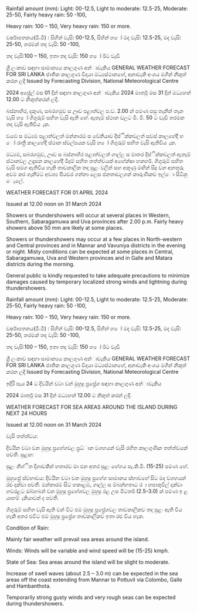 Rainfall amount (mm): Light: 00-12.5, Light to moderate: 12.5-25, Moderate: 25-50, Fairly heavy rain: 50 -100,

Heavy rain: 100 – 150, Very heavy rain: 150 or more.

වර්ෂාපතනය(මි.මී) : සිහින් වැසි: 00-12.5, සිහින් හ ෝ මද වැසි: 12.5-25, මද වැසි: 25-50, තරමක් තද වැසි: 50 -100,

තද වැසි:100 – 150, ඉතා තද වැසි: 150 හ ෝ ඊට වැඩි

ශ්‍රී ලංකාව සඳහා සාමාන්‍යය කාලගුණ අන්‍ාවැකිය GENERAL WEATHER FORECAST FOR SRI LANKA ජාතික කාලගුණ විදයා මධ්‍යස්ථානහේ, අනාවැකි අංශය මගින් නිකුත් කරන ලදි Issued by Forecasting Division, National Meteorological Centre

2024 අප්‍රේල් මස 01 දින්‍ සඳහා කාලගුණ අන්‍ාවැකිය 2024 මාර්තු මස 31 දින්‍ මධ්‍යහන්‍ 12.00 ට නිකුත්කරන්‍ ලදි.

බස්නාහිර, දකුණ, සබරගමුව ස ඌව පළාත්වල ප.ව. 2.00 න් පමණ පසු තැනින් තැන වැසි හ ෝ ගිගුරුම් සහිත වැසි ඇති හේ. ඇතැම් ස්ථාන වලට මි. මී. 50 ට වැඩි තරමක තද වැසි ඇතිවිය ැක.

වයඹ ස මධ්‍යම පළාත්වලත් මන්නාරම ස වේනියාව දිස්ික්කවලත් සවස් කාලහේදී හ ෝ රාත්‍රී කාලහේදී ස්ථාන ස්වල්පයක වැසි හ ෝ ගිගුරුම් සහිත වැසි ඇතිවිය ැක.

මධ්‍යම, සබරගමුව, ඌව ස බස්නාහිර පළාත්වලත් ගාල්ල ස මාතර දිස්ික්කවලත් ඇතැම් ස්ථානවල උදෑසන කාලහේදී මීදුම් සහිත තත්ත්වයක් අහේක්ෂා හකහර්. ගිගුරුම් සහිත වැසි සමග ඇතිවිය හැකි තාවකාලික තද සුළං වලින් සහ අකුණු මඟින් සිදු වන අනතුරු අවම කර ගැනීමට අවශ්‍ය පියවර ගන්නා ලෙස ජනතාවලගන් කාරුණිකව ඉල්ො සිටිනු ෙැලේ.

WEATHER FORECAST FOR 01 APRIL 2024

Issued at 12.00 noon on 31 March 2024

Showers or thundershowers will occur at several places in Western, Southern, Sabaragamuwa and Uva provinces after 2.00 p.m. Fairly heavy showers above 50 mm are likely at some places.

Showers or thundershowers may occur at a few places in North-western and Central provinces and in Mannar and Vavuniya districts in the evening or night. Misty conditions can be expected at some places in Central, Sabaragamuwa, Uva and Western provinces and in Galle and Matara districts during the morning.

General public is kindly requested to take adequate precautions to minimize damages caused by temporary localized strong winds and lightning during thundershowers.

Rainfall amount (mm): Light: 00-12.5, Light to moderate: 12.5-25, Moderate: 25-50, Fairly heavy rain: 50 -100,

Heavy rain: 100 – 150, Very heavy rain: 150 or more.

වර්ෂාපතනය(මි.මී) : සිහින් වැසි: 00-12.5, සිහින් හ ෝ මද වැසි: 12.5-25, මද වැසි: 25-50, තරමක් තද වැසි: 50 -100,

තද වැසි:100 – 150, ඉතා තද වැසි: 150 හ ෝ ඊට වැඩි

ශ්‍රී ලංකාව සඳහා සාමාන්‍යය කාලගුණ අන්‍ාවැකිය GENERAL WEATHER FORECAST FOR SRI LANKA ජාතික කාලගුණ විදයා මධ්‍යස්ථානහේ, අනාවැකි අංශය මගින් නිකුත් කරන ලදි Issued by Forecasting Division, National Meteorological Centre

ඉදිරි පැය 24 ට දිවයින්‍ වටා වන්‍ මුහුදු ප්‍රප්‍රේශ සඳහා කාලගුණ අන්‍ාවැකිය

2024 මාර්තු මස 31 දින්‍ මධ්‍යහන්‍ 12.00 ට නිකුත් කරන්‍ ලදි.

WEATHER FORECAST FOR SEA AREAS AROUND THE ISLAND DURING NEXT 24 HOURS

Issued at 12.00 noon on 31 March 2024

වැසි තත්ත්වය:

දිවයින වටා වන මුහුදු ප්‍රහේශවල ප්‍රධ්‍ාන වශහයන් වැසි රහිත කාලගුණික තත්ත්වයක් පවතී. සුළඟ:

සුළං නිශ්ිත දිශාවකින් හතාරව මා එන අතර සුළං හේගය පැ.කි.මී. (15-25) පමණ හේ.

මුහුප්‍රේ ස්වභාවය: දිවයින වටා වන මුහුදු ප්‍රහේශ සාමානය ස්භාවහේ සිට මද වශහයන් රළු දක්වා පවතී. මන්නාරම සිට හකාළඹ, ගාල්ල ස ම්බන්හතාට ර ා හපාතුවිල් දක්වා හවරළට ඔබ්හබන් වන මුහුදු ප්‍රහේශවල මුහුදු රළ උස මීටර්ත (2.5–3.0) ක් පමණ ඉ ළ යාහම් ැකියාවක් ද පවතී.

ගිගුරුම් සහිත වැසි ඇති වන්‍ විට එම මුහුදු ප්‍රප්‍රේශවල තාවකාලිකව තද සුළං ඇති විය හැකි අතර එවිට එම මුහුදු ප්‍රප්‍රේශ තාවකාලිකව ඉතා රළු විය හැක.

Condition of Rain:

Mainly fair weather will prevail sea areas around the island.

Winds: Winds will be variable and wind speed will be (15-25) kmph.

State of Sea: Sea areas around the island will be slight to moderate.

Increase of swell waves (about 2.5 – 3.0 m) can be expected in the sea areas off the coast extending from Mannar to Pottuvil via Colombo, Galle and Hambanthota.

Temporarily strong gusty winds and very rough seas can be expected during thundershowers.